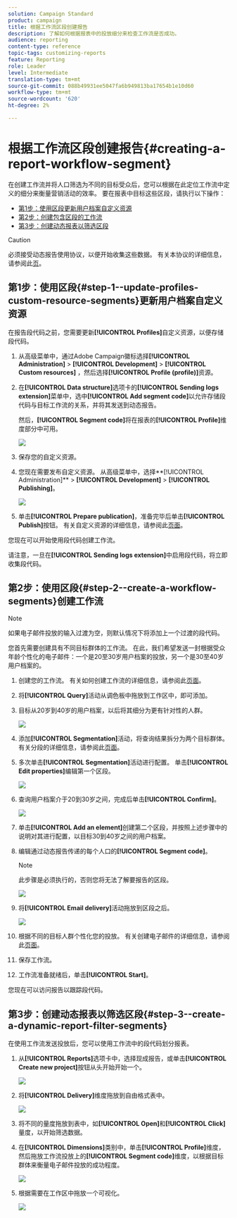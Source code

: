 ```yaml
---
solution: Campaign Standard
product: campaign
title: 根据工作流区段创建报告
description: 了解如何根据报表中的投放细分来检查工作流是否成功。
audience: reporting
content-type: reference
topic-tags: customizing-reports
feature: Reporting
role: Leader
level: Intermediate
translation-type: tm+mt
source-git-commit: 088b49931ee5047fa6b949813ba17654b1e10d60
workflow-type: tm+mt
source-wordcount: '620'
ht-degree: 2%

---
```



# 根据工作流区段创建报告{#creating-a-report-workflow-segment}

在创建工作流并将人口筛选为不同的目标受众后，您可以根据在此定位工作流中定义的细分来衡量营销活动的效率。
要在报表中目标这些区段，请执行以下操作：

* [第1步：使用区段更新用户档案自定义资源](#step-1--update-profiles-custom-resource-segments)
* [第2步：创建包含区段的工作流](#step-2--create-a-workflow-segments)
* [第3步：创建动态报表以筛选区段](#step-3--create-a-dynamic-report-filter-segments)

>[!CAUTION]
>必须接受动态报告使用协议，以便开始收集这些数据。
>有关本协议的详细信息，请参阅此[页](../../reporting/using/about-dynamic-reports.md#dynamic-reporting-usage-agreement)。

## 第1步：使用区段{#step-1--update-profiles-custom-resource-segments}更新用户档案自定义资源

在报告段代码之前，您需要更新&#x200B;**[!UICONTROL Profiles]**&#x200B;自定义资源，以便存储段代码。

1. 从高级菜单中，通过Adobe Campaign徽标选择&#x200B;**[!UICONTROL Administration]** > **[!UICONTROL Development]** > **[!UICONTROL Custom resources]** ，然后选择&#x200B;**[!UICONTROL Profile (profile)]**&#x200B;资源。
1. 在&#x200B;**[!UICONTROL Data structure]**&#x200B;选项卡的&#x200B;**[!UICONTROL Sending logs extension]**&#x200B;菜单中，选中&#x200B;**[!UICONTROL Add segment code]**&#x200B;以允许存储段代码与目标工作流的关系，并将其发送到动态报告。

   然后，**[!UICONTROL Segment code]**&#x200B;将在报表的&#x200B;**[!UICONTROL Profile]**&#x200B;维度部分中可用。

   ![](assets/report_segment_4.png)

1. 保存您的自定义资源。

1. 您现在需要发布自定义资源。
从高级菜单中，选择**[!UICONTROL Administration]** > **[!UICONTROL Development]** > **[!UICONTROL Publishing]**。

   ![](assets/custom_profile_7.png)

1. 单击&#x200B;**[!UICONTROL Prepare publication]**，准备完毕后单击&#x200B;**[!UICONTROL Publish]**&#x200B;按钮。 有关自定义资源的详细信息，请参阅此[页面](../../developing/using/updating-the-database-structure.md)。

您现在可以开始使用段代码创建工作流。

请注意，一旦在&#x200B;**[!UICONTROL Sending logs extension]**&#x200B;中启用段代码，将立即收集段代码。

## 第2步：使用区段{#step-2--create-a-workflow-segments}创建工作流

>[!NOTE]
>如果电子邮件投放的输入过渡为空，则默认情况下将添加上一个过渡的段代码。

您首先需要创建具有不同目标群体的工作流。 在此，我们希望发送一封根据受众年龄个性化的电子邮件：一个是20至30岁用户档案的投放，另一个是30至40岁用户档案的。

1. 创建您的工作流。 有关如何创建工作流的详细信息，请参阅此[页面](../../automating/using/building-a-workflow.md)。

1. 将&#x200B;**[!UICONTROL Query]**&#x200B;活动从调色板中拖放到工作区中，即可添加。

1. 目标从20岁到40岁的用户档案，以后将其细分为更有针对性的人群。

   ![](assets/report_segment_1.png)

1. 添加&#x200B;**[!UICONTROL Segmentation]**&#x200B;活动，将查询结果拆分为两个目标群体。 有关分段的详细信息，请参阅此[页面](../../automating/using/segmentation.md)。

1. 多次单击&#x200B;**[!UICONTROL Segmentation]**&#x200B;活动进行配置。 单击&#x200B;**[!UICONTROL Edit properties]**&#x200B;编辑第一个区段。

   ![](assets/report_segment_7.png)

1. 查询用户档案介于20到30岁之间，完成后单击&#x200B;**[!UICONTROL Confirm]**。

   ![](assets/report_segment_8.png)

1. 单击&#x200B;**[!UICONTROL Add an element]**&#x200B;创建第二个区段，并按照上述步骤中的说明对其进行配置，以目标30到40岁之间的用户档案。

1. 编辑通过动态报告传递的每个人口的&#x200B;**[!UICONTROL Segment code]**。

   >[!NOTE]
   >此步骤是必须执行的，否则您将无法了解要报告的区段。

   ![](assets/report_segment_9.png)

1. 将&#x200B;**[!UICONTROL Email delivery]**&#x200B;活动拖放到区段之后。

   ![](assets/report_segment_3.png)

1. 根据不同的目标人群个性化您的投放。 有关创建电子邮件的详细信息，请参阅此[页面](../../designing/using/designing-content-in-adobe-campaign.md)。

1. 保存工作流。

1. 工作流准备就绪后，单击&#x200B;**[!UICONTROL Start]**。

您现在可以访问报告以跟踪段代码。

## 第3步：创建动态报表以筛选区段{#step-3--create-a-dynamic-report-filter-segments}

在使用工作流发送投放后，您可以使用工作流中的段代码划分报表。

1. 从&#x200B;**[!UICONTROL Reports]**&#x200B;选项卡中，选择现成报告，或单击&#x200B;**[!UICONTROL Create new project]**&#x200B;按钮从头开始开始一个。

   ![](assets/custom_profile_18.png)
1. 将&#x200B;**[!UICONTROL Delivery]**&#x200B;维度拖放到自由格式表中。

   ![](assets/report_segment_5.png)

1. 将不同的量度拖放到表中，如&#x200B;**[!UICONTROL Open]**&#x200B;和&#x200B;**[!UICONTROL Click]**&#x200B;量度，以开始筛选数据。
1. 在&#x200B;**[!UICONTROL Dimensions]**&#x200B;类别中，单击&#x200B;**[!UICONTROL Profile]**&#x200B;维度，然后拖放工作流投放上的&#x200B;**[!UICONTROL Segment code]**&#x200B;维度，以根据目标群体来衡量电子邮件投放的成功程度。

   ![](assets/report_segment_6.png)

1. 根据需要在工作区中拖放一个可视化。

   ![](assets/report_segment_10.png)
